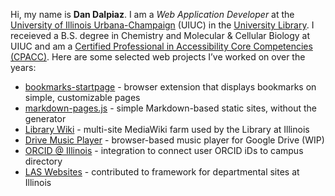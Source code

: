 
Hi, my name is **Dan Dalpiaz**. I am a _Web Application Developer_ at the [University of Illinois Urbana-Champaign](https://www.illinois.edu/) (UIUC) in the [University Library](https://www.library.illinois.edu/). I receieved a B.S. degree in Chemistry and Molecular & Cellular Biology at UIUC and am a [Certified Professional in Accessibility Core Competencies (CPACC)](https://www.credly.com/badges/f9d01b2d-f567-4348-9491-2bbb3235b107/public_url). Here are some selected web projects I’ve worked on over the years:

- [bookmarks-startpage](https://chromewebstore.google.com/detail/bookmarks-startpage/nkbcfcjndkpjejdfekeemdelppjdmlga) - browser extension that displays bookmarks on simple, customizable pages
- [markdown-pages.js](https://dandalpiaz.github.io/markdown-pages.js/) - simple Markdown-based static sites, without the generator
- [Library Wiki](https://wiki.library.illinois.edu/) - multi-site MediaWiki farm used by the Library at Illinois
- [Drive Music Player](https://dandalpiaz.github.io/drive-music-player/) - browser-based music player for Google Drive (WIP)
- [ORCID @ Illinois](https://orcid.library.illinois.edu/) - integration to connect user ORCID iDs to campus directory
- [LAS Websites](https://las.illinois.edu/faculty/communications/web) - contributed to framework for departmental sites at Illinois

<!--
**dandalpiaz/dandalpiaz** is a ✨ _special_ ✨ repository because its `README.md` (this file) appears on your GitHub profile.

Here are some ideas to get you started:

- 🔭 I’m currently working on ...
- 🌱 I’m currently learning ...
- 👯 I’m looking to collaborate on ...
- 🤔 I’m looking for help with ...
- 💬 Ask me about ...
- 📫 How to reach me: ...
- 😄 Pronouns: ...
- ⚡ Fun fact: ...
-->
